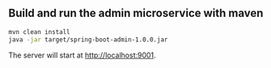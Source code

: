 ## Build and run the admin microservice with maven

```bash
mvn clean install
java -jar target/spring-boot-admin-1.0.0.jar
```
The server will start at <http://localhost:9001>.